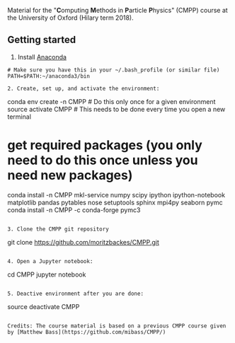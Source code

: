 Material for the "**C**omputing **M**ethods in **P**article **P**hysics" (CMPP) course at the University of Oxford (Hilary term 2018). 

## Getting started

1. Install [Anaconda](https://conda.io/docs/user-guide/install/index.html)
~~~
# Make sure you have this in your ~/.bash_profile (or similar file)
PATH=$PATH:~/anaconda3/bin 

2. Create, set up, and activate the environment:
~~~
conda env create -n CMPP  # Do this only once for a given environment
source activate CMPP      # This needs to be done every time you open a new terminal
# get required packages (you only need to do this once unless you need new packages)
conda install -n CMPP mkl-service numpy scipy ipython ipython-notebook matplotlib pandas pytables nose setuptools sphinx mpi4py seaborn pymc
conda install -n CMPP -c conda-forge pymc3
~~~

3. Clone the CMPP git repository 
~~~
git clone https://github.com/moritzbackes/CMPP.git
~~~

4. Open a Jupyter notebook:
~~~
cd CMPP
jupyter notebook
~~~

5. Deactive environment after you are done:
~~~
source deactivate CMPP
~~~

Credits: The course material is based on a previous CMPP course given by [Matthew Bass](https://github.com/mibass/CMPP/)
